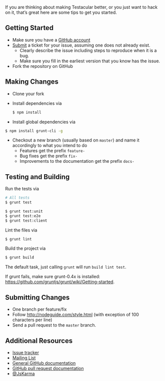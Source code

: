 If you are thinking about making Testacular better, or you just want to hack on it, that’s great here
are some tips to get you started.

## Getting Started

* Make sure you have a [GitHub account](https://github.com/signup/free)
* [Submit](https://github.com/testacular/testacular/issues/new) a ticket for your issue, assuming one does not
  already exist.
  * Clearly describe the issue including steps to reproduce when it is a bug.
  * Make sure you fill in the earliest version that you know has the issue.
* Fork the repository on GitHub

## Making Changes
* Clone your fork
* Install dependencies via

  ```bash
  $ npm install
  ```
* Install global dependencies via
```bash
$ npm install grunt-cli -g
```
* Checkout a new branch (usually based on `master`) and name it accordingly to what
  you intend to do
  * Features get the prefix `feature-`
  * Bug fixes get the prefix `fix-`
  * Improvements to the documentation get the prefix `docs-`

## Testing and Building
Run the tests via
```bash
# All tests
$ grunt test

$ grunt test:unit
$ grunt test:e2e
$ grunt test:client
```
Lint the files via
```bash
$ grunt lint
```
Build the project via
```bash
$ grunt build
```
The default task, just calling `grunt` will run `build lint test`.

If grunt fails, make sure grunt-0.4x is installed: https://github.com/gruntjs/grunt/wiki/Getting-started.

## Submitting Changes

* One branch per feature/fix
* Follow  http://nodeguide.com/style.html (with exception of 100 characters per line)
* Send a pull request to the `master` branch.


## Additional Resources

* [Issue tracker](https://github.com/testacular/testacular/issues)
* [Mailing List](https://groups.google.com/forum/#!forum/testacular)
* [General GitHub documentation](http://help.github.com/)
* [GitHub pull request documentation](http://help.github.com/send-pull-requests/)
* [@JsKarma](http://twitter.com/JsKarma)
